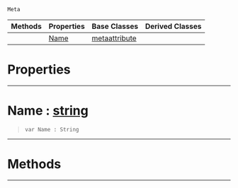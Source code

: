  `Meta`

|Methods|Properties|Base Classes|Derived Classes|
|---|---|---|---|
| |[ Name](https://github.com/zeroengineteam/ZeroDocs/blob/master/code_reference/class_reference/metagroup.markdown#name-zero-engine-documen)|[metaattribute](https://github.com/zeroengineteam/ZeroDocs/blob/master/code_reference/class_reference/metaattribute.markdown)| |


 #  Properties


---  
 #  Name : [string](https://github.com/zeroengineteam/ZeroDocs/blob/master/code_reference/nada_base_types/string.markdown)

> 
> ``` lang=cpp, name=Nada
> var Name : String


---  
 #  Methods


---  
 

 